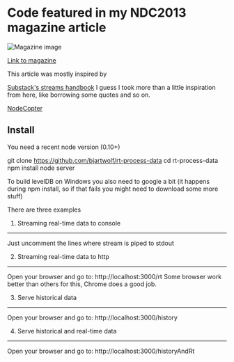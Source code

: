Code featured in my NDC2013 magazine article
============================================

![Magazine image](http://www.programutvikling.no/images//TheDeveloper/The%20Developer%202nd%20edition.jpg)

[Link to magazine](http://www.programutvikling.no/artikkel/om-oss/the-developer/2613)

This article was mostly inspired by

[Substack's streams handbook](https://github.com/substack/stream-handbook) I guess I took more than a little inspiration from here, like borrowing some quotes and so on.

[NodeCopter](http://nodecopter.com/)



Install
-------
You need a recent node version (0.10+)

git clone https://github.com/bjartwolf/rt-process-data
cd rt-process-data
npm install
node server

To build levelDB on Windows you also need to google a bit (it happens during npm install, so if that fails you might need to download some more stuff)

There are three examples

1. Streaming real-time data to console 
--------------------------------------
Just uncomment the lines where stream is piped to stdout

2. Streaming real-time data to http 
-----------------------------------
Open your browser and go to: http://localhost:3000/rt
Some browser work better than others for this, Chrome does a good
job.

3. Serve historical data 
------------------------
Open your browser and go to: http://localhost:3000/history

4. Serve historical and real-time data 
--------------------------------------
Open your browser and go to: http://localhost:3000/historyAndRt

